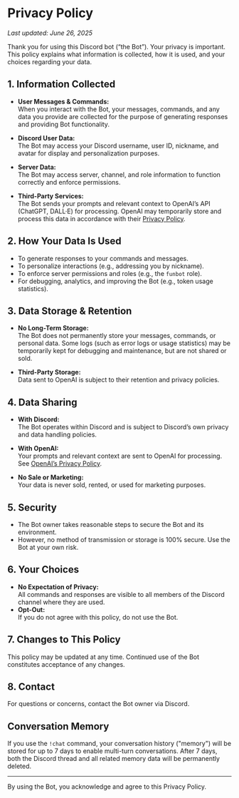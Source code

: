 # Privacy Policy

_Last updated: June 26, 2025_

Thank you for using this Discord bot (“the Bot”). Your privacy is important. This policy explains what information is collected, how it is used, and your choices regarding your data.

## 1. Information Collected

- **User Messages & Commands:**  
  When you interact with the Bot, your messages, commands, and any data you provide are collected for the purpose of generating responses and providing Bot functionality.

- **Discord User Data:**  
  The Bot may access your Discord username, user ID, nickname, and avatar for display and personalization purposes.

- **Server Data:**  
  The Bot may access server, channel, and role information to function correctly and enforce permissions.

- **Third-Party Services:**  
  The Bot sends your prompts and relevant context to OpenAI’s API (ChatGPT, DALL·E) for processing. OpenAI may temporarily store and process this data in accordance with their [Privacy Policy](https://openai.com/policies/privacy-policy).

## 2. How Your Data Is Used

- To generate responses to your commands and messages.
- To personalize interactions (e.g., addressing you by nickname).
- To enforce server permissions and roles (e.g., the `funbot` role).
- For debugging, analytics, and improving the Bot (e.g., token usage statistics).

## 3. Data Storage & Retention

- **No Long-Term Storage:**  
  The Bot does not permanently store your messages, commands, or personal data. Some logs (such as error logs or usage statistics) may be temporarily kept for debugging and maintenance, but are not shared or sold.

- **Third-Party Storage:**  
  Data sent to OpenAI is subject to their retention and privacy policies.

## 4. Data Sharing

- **With Discord:**  
  The Bot operates within Discord and is subject to Discord’s own privacy and data handling policies.

- **With OpenAI:**  
  Your prompts and relevant context are sent to OpenAI for processing. See [OpenAI’s Privacy Policy](https://openai.com/policies/privacy-policy).

- **No Sale or Marketing:**  
  Your data is never sold, rented, or used for marketing purposes.

## 5. Security

- The Bot owner takes reasonable steps to secure the Bot and its environment.
- However, no method of transmission or storage is 100% secure. Use the Bot at your own risk.

## 6. Your Choices

- **No Expectation of Privacy:**  
  All commands and responses are visible to all members of the Discord channel where they are used.
- **Opt-Out:**  
  If you do not agree with this policy, do not use the Bot.

## 7. Changes to This Policy

This policy may be updated at any time. Continued use of the Bot constitutes acceptance of any changes.

## 8. Contact

For questions or concerns, contact the Bot owner via Discord.

## Conversation Memory

If you use the `!chat` command, your conversation history ("memory") will be stored for up to 7 days to enable multi-turn conversations. After 7 days, both the Discord thread and all related memory data will be permanently deleted.

---

By using the Bot, you acknowledge and agree to this Privacy Policy.